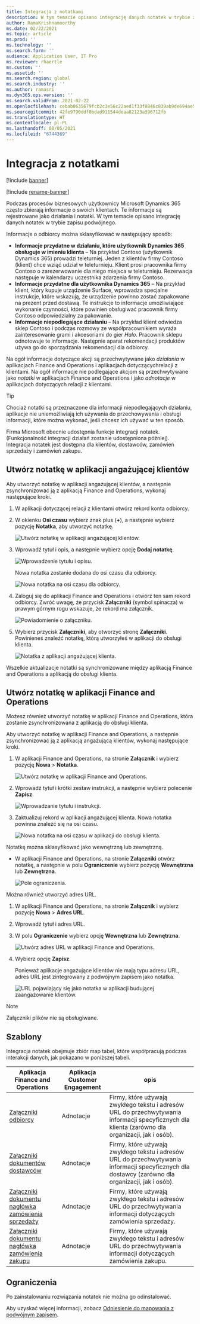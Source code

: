 ```yaml
---
title: Integracja z notatkami
description: W tym temacie opisano integrację danych notatek w trybie zapisu podwójnego.
author: RamaKrishnamoorthy
ms.date: 02/22/2021
ms.topic: article
ms.prod: ''
ms.technology: ''
ms.search.form: ''
audience: Application User, IT Pro
ms.reviewer: rhaertle
ms.custom: ''
ms.assetid: ''
ms.search.region: global
ms.search.industry: ''
ms.author: ramasri
ms.dyn365.ops.version: ''
ms.search.validFrom: 2021-02-22
ms.openlocfilehash: cebab0635679fcb2c3e56c22aed1f33f8846c839ab9de694ae596c9366da96db
ms.sourcegitcommit: 42fe9790ddf0bdad911544deaa82123a396712fb
ms.translationtype: HT
ms.contentlocale: pl-PL
ms.lasthandoff: 08/05/2021
ms.locfileid: "6744369"
---
```

# <a name="note-integration"></a>Integracja z notatkami

[!include [banner](../../includes/banner.md)]

[!include [rename-banner](~/includes/cc-data-platform-banner.md)]

Podczas procesów biznesowych użytkownicy Microsoft Dynamics 365 często zbierają informacje o swoich klientach. Te informacje są rejestrowane jako działania i notatki. W tym temacie opisano integrację danych notatek w trybie zapisu podwójnego.

Informacje o odbiorcy można sklasyfikować w następujący sposób:

+ **Informacje przydatne w działaniu, które użytkownik Dynamics 365 obsługuje w imieniu klienta** – Na przykład Contoso (użytkownik Dynamics 365) prowadzi teleturniej. Jeden z klientów firmy Contoso (klient) chce wziąć udział w teleturnieju. Klient prosi pracownika firmy Contoso o zarezerwowanie dla niego miejsca w teleturnieju. Rezerwacja następuje w kalendarzu uczestnika zdarzenia firmy Contoso.
+ **Informacje przydatne dla użytkownika Dynamics 365** – Na przykład klient, który kupuje urządzenie Surface, wprowadza specjalne instrukcje, które wskazują, że urządzenie powinno zostać zapakowane na prezent przed dostawą. Te instrukcje to informacje umożliwiające wykonanie czynności, które powinien obsługiwać pracownik firmy Contoso odpowiedzialny za pakowanie.
+ **Informacje niepodlegające działaniu** – Na przykład klient odwiedza sklep Contoso i podczas rozmowy ze współpracownikiem wyraża zainteresowanie grami i akcesoriami do gier *Halo*. Pracownik sklepu odnotowuje te informacje. Następnie aparat rekomendacji produktów używa go do sporządzania rekomendacji dla odbiorcy.

Na ogół informacje dotyczące akcji są przechwytywane jako *działania* w aplikacjach Finance and Operations i aplikacjach dotyczącychrelacji z klientami. Na ogół informacje nie podlegające akcjom są przechwytywane jako *notatki* w aplikacjach Finance and Operations i jako *adnotacje* w aplikacjach dotyczących relacji z klientami.

> [!TIP]
> Chociaż notatki są przeznaczone dla informacji niepodlegających działaniu, aplikacje nie uniemożliwiają ich używania do przechowywania i obsługi informacji, które można wykonać, jeśli chcesz ich używać w ten sposób.

Firma Microsoft obecnie udostępnia funkcje integracji notatek. (Funkcjonalność integracji działań zostanie udostępniona później). Integracja notatek jest dostępna dla klientów, dostawców, zamówień sprzedaży i zamówień zakupu.

## <a name="create-a-note-in-a-customer-engagement-app"></a>Utwórz notatkę w aplikacji angażującej klientów

Aby utworzyć notatkę w aplikacji angażującej klientów, a następnie zsynchronizować ją z aplikacją Finance and Operations, wykonaj następujące kroki.

1. W aplikacji dotyczącej relacji z klientami otwórz rekord konta odbiorcy.
2. W okienku **Osi czasu** wybierz znak plus (**+**), a następnie wybierz pozycję **Notatka**, aby utworzyć notatkę.

    ![Utwórz notatkę w aplikacji angażującej klientów.](media/notes-ce-1.png)

3. Wprowadź tytuł i opis, a następnie wybierz opcję **Dodaj notatkę**.

    ![Wprowadzenie tytułu i opisu.](media/notes-ce-2.png)

    Nowa notatka zostanie dodana do osi czasu dla odbiorcy.

    ![Nowa notatka na osi czasu dla odbiorcy.](media/notes-ce-3.png)

4. Zaloguj się do aplikacji Finance and Operations i otwórz ten sam rekord odbiorcy. Zwróć uwagę, że przycisk **Załączniki** (symbol spinacza) w prawym górnym rogu wskazuje, że rekord ma załącznik.

    ![Powiadomienie o załączniku.](media/notes-ce-4.png)

5. Wybierz przycisk **Załączniki**, aby otworzyć stronę **Załączniki**. Powinieneś znaleźć notatkę, którą utworzyłeś w aplikacji do obsługi klienta.

    ![Notatka z aplikacji angażującej klienta.](media/notes-ce-5.png)

Wszelkie aktualizacje notatki są synchronizowane między aplikacją Finance and Operations a aplikacją do obsługi klienta.

## <a name="create-a-note-in-a-finance-and-operations-app"></a>Utwórz notatkę w aplikacji Finance and Operations

Możesz również utworzyć notatkę w aplikacji Finance and Operations, która zostanie zsynchronizowana z aplikacją do obsługi klienta.

Aby utworzyć notatkę w aplikacji Finance and Operations, a następnie zsynchronizować ją z aplikacją angażującą klientów, wykonaj następujące kroki.

1. W aplikacji Finance and Operations, na stronie **Załącznik** i wybierz pozycję **Nowa** \> **Notatka**.

    ![Utwórz notatkę w aplikacji Finance and Operations.](media/notes-fo-1.png)

2. Wprowadź tytuł i krótki zestaw instrukcji, a następnie wybierz polecenie **Zapisz**.

    ![Wprowadzanie tytułu i instrukcji.](media/notes-fo-2.png)

3. Zaktualizuj rekord w aplikacji angażującej klienta. Nowa notatka powinna znaleźć się na osi czasu.

    ![Nowa notatka na osi czasu w aplikacji do obsługi klienta.](media/notes-fo-3.png)

Notatkę można sklasyfikować jako wewnętrzną lub zewnętrzną.

- W aplikacji Finance and Operations, na stronie **Załączniki** otwórz notatkę, a następnie w polu **Ograniczenie** wybierz pozycję **Wewnętrzna** lub **Zewnętrzna**.

    ![Pole ograniczenia.](media/notes-fo-4.png)

Można również utworzyć adres URL.

1. W aplikacji Finance and Operations, na stronie **Załącznik** i wybierz pozycję **Nowa** \> **Adres URL**.
2. Wprowadź tytuł i adres URL.
3. W polu **Ograniczenie** wybierz opcję **Wewnętrzna** lub **Zewnętrzna**.

    ![Utwórz adres URL w aplikacji Finance and Operations.](media/notes-fo-5.png)

4. Wybierz opcję **Zapisz**.

    Ponieważ aplikacje angażujące klientów nie mają typu adresu URL, adres URL jest zintegrowany z podwójnym zapisem jako notatka.

    ![URL pojawiający się jako notatka w aplikacji budującej zaangażowanie klientów.](media/notes-ce-6.png)

> [!NOTE]
> Załączniki plików nie są obsługiwane.

## <a name="templates"></a>Szablony

Integracja notatek obejmuje zbiór map tabel, które współpracują podczas interakcji danych, jak pokazano w poniższej tabeli.

| Aplikacja Finance and Operations | Aplikacja Customer Engagement | opis |
|----------------------------|-------------------------|-------------|
| [Załączniki odbiorcy](mapping-reference.md#230) | Adnotacje | Firmy, które używają zwykłego tekstu i adresów URL do przechwytywania informacji specyficznych dla klienta (zarówno dla organizacji, jak i osób). |
| [Załączniki dokumentów dostawców](mapping-reference.md#231) | Adnotacje | Firmy, które używają zwykłego tekstu i adresów URL do przechwytywania informacji specyficznych dla dostawcy (zarówno dla organizacji, jak i osób). |
| [Załączniki dokumentu nagłówka zamówienia sprzedaży](mapping-reference.md#229) | Adnotacje | Firmy, które używają zwykłego tekstu i adresów URL do przechwytywania informacji dotyczących zamówienia sprzedaży. |
| [Załączniki dokumentu nagłówka zamówienia zakupu](mapping-reference.md#232) | Adnotacje | Firmy, które używają zwykłego tekstu i adresów URL do przechwytywania informacji dotyczących zamówienia zakupu. |

## <a name="limitations"></a>Ograniczenia

Po zainstalowaniu rozwiązania notatek nie można go odinstalować. 

Aby uzyskać więcej informacji, zobacz [Odniesienie do mapowania z podwójnym zapisem](mapping-reference.md).
